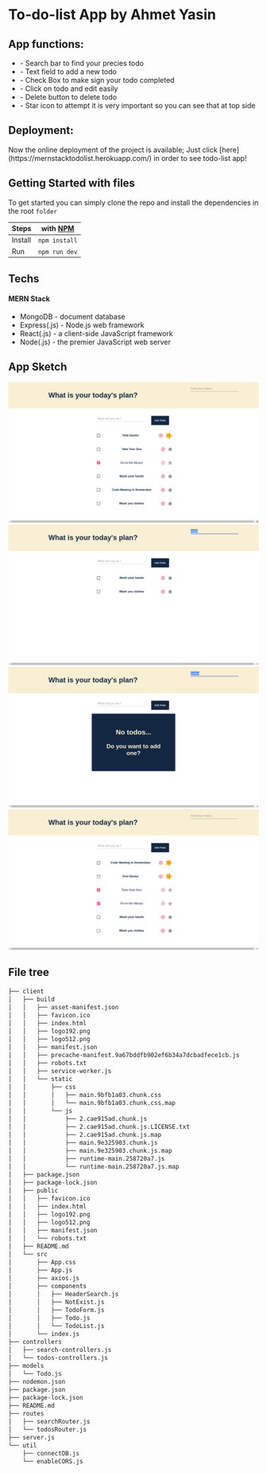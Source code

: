 # To-do-list App by Ahmet Yasin

<h2>App functions:</h2>
<ul>
<li>- Search bar to find your precies todo</li>
<li>- Text field to add a new todo</li>
<li>- Check Box to make sign your todo completed</li>
<li>- Click on todo and edit easily</li>
<li>- Delete button to delete todo</li>
<li>- Star icon to attempt it is very important so you can see that at top side</li>
</ul>

<h2>Deployment: </h2>
Now the online deployment of the project is available; 
Just click [here](https://mernstacktodolist.herokuapp.com/) in order to see todo-list app!

<h2>Getting Started with files</h2>

To get started you can simply clone the repo and install the dependencies in the root `folder`

| Steps   | with [NPM](https://www.npmjs.com/) |
| ------- | ---------------------------------- |
| Install | `npm install`                      |
| Run     | `npm run dev`                      |

<h2>Techs</h2>
<h4>MERN Stack</h4>
<ul>
  <li>MongoDB - document database</li>
   <li> Express(.js) - Node.js web framework</li>
  <li> React(.js) - a client-side JavaScript framework</li>
  <li> Node(.js) - the premier JavaScript web server</li>
</ul>
    
<h2>App Sketch</h2>

<img src = "images/todo1.png" />
<img src = "images/todo2.png" />
<img src = "images/todo3.png" />
<img src = "images/todo4.png" />

<h2>File tree</h2>

```
├── client
│   ├── build
│   │   ├── asset-manifest.json
│   │   ├── favicon.ico
│   │   ├── index.html
│   │   ├── logo192.png
│   │   ├── logo512.png
│   │   ├── manifest.json
│   │   ├── precache-manifest.9a67bddfb902ef6b34a7dcbadfece1cb.js
│   │   ├── robots.txt
│   │   ├── service-worker.js
│   │   └── static
│   │       ├── css
│   │       │   ├── main.9bfb1a03.chunk.css
│   │       │   └── main.9bfb1a03.chunk.css.map
│   │       └── js
│   │           ├── 2.cae915ad.chunk.js
│   │           ├── 2.cae915ad.chunk.js.LICENSE.txt
│   │           ├── 2.cae915ad.chunk.js.map
│   │           ├── main.9e325903.chunk.js
│   │           ├── main.9e325903.chunk.js.map
│   │           ├── runtime-main.258720a7.js
│   │           └── runtime-main.258720a7.js.map
│   ├── package.json
│   ├── package-lock.json
│   ├── public
│   │   ├── favicon.ico
│   │   ├── index.html
│   │   ├── logo192.png
│   │   ├── logo512.png
│   │   ├── manifest.json
│   │   └── robots.txt
│   ├── README.md
│   └── src
│       ├── App.css
│       ├── App.js
│       ├── axios.js
│       ├── components
│       │   ├── HeaderSearch.js
│       │   ├── NotExist.js
│       │   ├── TodoForm.js
│       │   ├── Todo.js
│       │   └── TodoList.js
│       └── index.js
├── controllers
│   ├── search-controllers.js
│   └── todos-controllers.js
├── models
│   └── Todo.js
├── nodemon.json
├── package.json
├── package-lock.json
├── README.md
├── routes
│   ├── searchRouter.js
│   └── todosRouter.js
├── server.js
└── util
    ├── connectDB.js
    └── enableCORS.js

```
